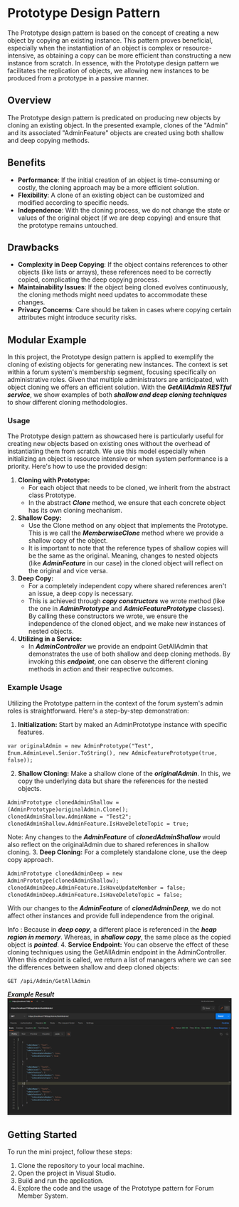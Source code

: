
# Prototype Design Pattern
The Prototype design pattern is based on the concept of creating a new object by copying an existing instance. This pattern proves beneficial, especially when the instantiation of an object is complex or resource-intensive, as obtaining a copy can be more efficient than constructing a new instance from scratch. In essence, with the Prototype design pattern we facilitates the replication of objects, we allowing new instances to be produced from a prototype in a passive manner.
## Overview
The Prototype design pattern is predicated on producing new objects by cloning an existing object. In the presented example, clones of the "Admin" and its associated "AdminFeature" objects are created using both shallow and deep copying methods.
## Benefits
- **Performance**: If the initial creation of an object is time-consuming or costly, the cloning approach may be a more efficient solution.
- **Flexibility**: A clone of an existing object can be customized and modified according to specific needs.
- **Independence**: With the cloning process, we do not change the state or values of the original object (if we are deep copying) and ensure that the prototype remains untouched.

## Drawbacks

- **Complexity in Deep Copying**: If the object contains references to other objects (like lists or arrays), these references need to be correctly copied, complicating the deep copying process.
- **Maintainability Issues**: If the object being cloned evolves continuously, the cloning methods might need updates to accommodate these changes.
- **Privacy Concerns**: Care should be taken in cases where copying certain attributes might introduce security risks.

## Modular Example 

In this project, the Prototype design pattern is applied to exemplify the cloning of existing objects for generating new instances. The context is set within a forum system's membership segment, focusing specifically on administrative roles. Given that multiple administrators are anticipated, with object cloning we offers an efficient solution. With the ***GetAllAdmin RESTful service***, we show examples of both ***shallow and deep cloning techniques*** to show different cloning methodologies.

### Usage 
The Prototype design pattern as showcased here is particularly useful for creating new objects based on existing ones without the overhead of instantiating them from scratch. We use this model especially when initializing an object is resource intensive or when system performance is a priority. Here's how to use the provided design:
1. **Cloning with Prototype:**
   - For each object that needs to be cloned, we inherit from the abstract class Prototype.
   - In the abstract ***Clone*** method, we ensure that each concrete object has its own cloning mechanism.
2. **Shallow Copy:**
   - Use the Clone method on any object that implements the Prototype. This is we call the ***MemberwiseClone*** method where we provide a shallow copy of the object. 
   - It is important to note that the reference types of shallow copies will be the same as the original. Meaning, changes to nested objects (like ***AdminFeature*** in our case) in the cloned object will reflect on the original and vice versa.
3. **Deep Copy:**
   - For a completely independent copy where shared references aren't an issue, a deep copy is necessary.
   - This is achieved through ***copy constructors*** we wrote method (like the one in ***AdminPrototype*** and ***AdmicFeaturePrototype*** classes). By calling these constructors we wrote, we ensure the independence of the cloned object, and we make new instances of nested objects.
4. **Utilizing in a Service:**
   - In ***AdminController*** we provide an endpoint GetAllAdmin that demonstrates the use of both shallow and deep cloning methods. By invoking this ***endpoint***, one can observe the different cloning methods in action and their respective outcomes.


### Example Usage
Utilizing the Prototype pattern in the context of the forum system's admin roles is straightforward. Here's a step-by-step demonstration:
1. **Initialization:**
Start by maked an AdminPrototype instance with specific features.
```
var originalAdmin = new AdminPrototype("Test", Enum.AdminLevel.Senior.ToString(), new AdmicFeaturePrototype(true, false));
```
2. **Shallow Cloning:**
Make a shallow clone of the ***originalAdmin***. In this, we copy the underlying data but share the references for the nested objects.
```
AdminPrototype clonedAdminShallow = (AdminPrototype)originalAdmin.Clone();
clonedAdminShallow.AdminName = "Test2";
clonedAdminShallow.AdminFeature.IsHaveDeleteTopic = true;
```
Note: Any changes to the ***AdminFeature*** of ***clonedAdminShallow*** would also reflect on the originalAdmin due to shared references in shallow cloning.
3. **Deep Cloning:**
For a completely standalone clone, use the deep copy approach.
```
AdminPrototype clonedAdminDeep = new AdminPrototype(clonedAdminShallow);
clonedAdminDeep.AdminFeature.IsHaveUpdateMember = false; 
clonedAdminDeep.AdminFeature.IsHaveDeleteTopic = false;
```
With our changes to the ***AdminFeature*** of ***clonedAdminDeep***, we do not affect other instances and provide full independence from the original.

Info : Because in ***deep copy***, a different place is referenced in the ***heap region in memory***. Whereas, in ***shallow copy***, the same place as the copied object is ***pointed***.
4. **Service Endpoint:**
You can observe the effect of these cloning techniques using the GetAllAdmin endpoint in the AdminController. When this endpoint is called, we return a list of managers where we can see the differences between shallow and deep cloned objects:
```
GET /api/Admin/GetAllAdmin
```

***Example Result***
<img src="result.PNG">

## Getting Started

To run the mini project, follow these steps:
1. Clone the repository to your local machine.
2. Open the project in Visual Studio.
3. Build and run the application.
4. Explore the code and the usage of the Prototype pattern for Forum Member System.
